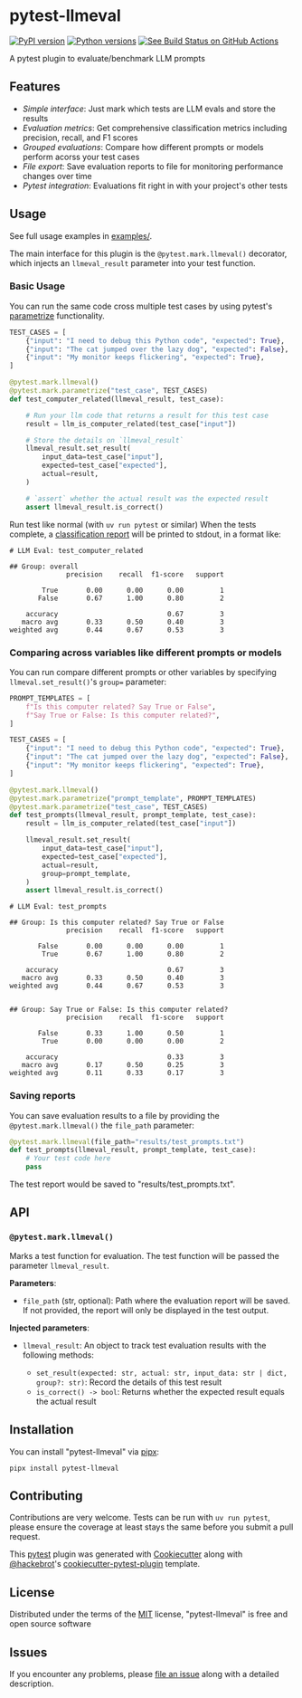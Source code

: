 # pytest-llmeval

[![PyPI version](https://img.shields.io/pypi/v/pytest-llmeval.svg)](https://pypi.org/project/pytest-llmeval)
[![Python versions](https://img.shields.io/pypi/pyversions/pytest-llmeval.svg)](https://pypi.org/project/pytest-llmeval)
[![See Build Status on GitHub Actions](https://github.com/kevinschaul/pytest-llmeval/actions/workflows/main.yml/badge.svg)](https://github.com/kevinschaul/pytest-llmeval/actions/workflows/main.yml)

A pytest plugin to evaluate/benchmark LLM prompts

## Features

- *Simple interface*: Just mark which tests are LLM evals and store the results
- *Evaluation metrics*: Get comprehensive classification metrics including precision, recall, and F1 scores
- *Grouped evaluations*: Compare how different prompts or models perform acorss your test cases
- *File export*: Save evaluation reports to file for monitoring performance changes over time
- *Pytest integration*: Evaluations fit right in with your project's other tests

## Usage

See full usage examples in [examples/](examples/).

The main interface for this plugin is the `@pytest.mark.llmeval()` decorator, which injects an `llmeval_result` parameter into your test function.

### Basic Usage

You can run the same code cross multiple test cases by using pytest's [parametrize](https://docs.pytest.org/en/stable/example/parametrize.html) functionality.

```python
TEST_CASES = [
    {"input": "I need to debug this Python code", "expected": True},
    {"input": "The cat jumped over the lazy dog", "expected": False},
    {"input": "My monitor keeps flickering", "expected": True},
]

@pytest.mark.llmeval()
@pytest.mark.parametrize("test_case", TEST_CASES)
def test_computer_related(llmeval_result, test_case):

    # Run your llm code that returns a result for this test case
    result = llm_is_computer_related(test_case["input"])

    # Store the details on `llmeval_result`
    llmeval_result.set_result(
        input_data=test_case["input"],
        expected=test_case["expected"],
        actual=result,
    )

    # `assert` whether the actual result was the expected result
    assert llmeval_result.is_correct()
```

Run test like normal (with `uv run pytest` or similar) When the tests complete, a [classification report](https://scikit-learn.org/stable/modules/model_evaluation.html#classification-report) will be printed to stdout, in a format like:

```
# LLM Eval: test_computer_related

## Group: overall
              precision    recall  f1-score   support

        True       0.00      0.00      0.00         1
       False       0.67      1.00      0.80         2

    accuracy                           0.67         3
   macro avg       0.33      0.50      0.40         3
weighted avg       0.44      0.67      0.53         3
```

### Comparing across variables like different prompts or models

You can run compare different prompts or other variables by specifying `llmeval.set_result()`'s `group=` parameter:

```python
PROMPT_TEMPLATES = [
    f"Is this computer related? Say True or False",
    f"Say True or False: Is this computer related?",
]

TEST_CASES = [
    {"input": "I need to debug this Python code", "expected": True},
    {"input": "The cat jumped over the lazy dog", "expected": False},
    {"input": "My monitor keeps flickering", "expected": True},
]

@pytest.mark.llmeval()
@pytest.mark.parametrize("prompt_template", PROMPT_TEMPLATES)
@pytest.mark.parametrize("test_case", TEST_CASES)
def test_prompts(llmeval_result, prompt_template, test_case):
    result = llm_is_computer_related(test_case["input"])

    llmeval_result.set_result(
        input_data=test_case["input"],
        expected=test_case["expected"],
        actual=result,
        group=prompt_template,
    )
    assert llmeval_result.is_correct()
```

```
# LLM Eval: test_prompts

## Group: Is this computer related? Say True or False
              precision    recall  f1-score   support

       False       0.00      0.00      0.00         1
        True       0.67      1.00      0.80         2

    accuracy                           0.67         3
   macro avg       0.33      0.50      0.40         3
weighted avg       0.44      0.67      0.53         3


## Group: Say True or False: Is this computer related?
              precision    recall  f1-score   support

       False       0.33      1.00      0.50         1
        True       0.00      0.00      0.00         2

    accuracy                           0.33         3
   macro avg       0.17      0.50      0.25         3
weighted avg       0.11      0.33      0.17         3
```

### Saving reports

You can save evaluation results to a file by providing the `@pytest.mark.llmeval()` the `file_path` parameter:

```python
@pytest.mark.llmeval(file_path="results/test_prompts.txt")
def test_prompts(llmeval_result, prompt_template, test_case):
    # Your test code here
    pass
```

The test report would be saved to "results/test_prompts.txt".

## API

### `@pytest.mark.llmeval()`

Marks a test function for evaluation. The test function will be passed the parameter `llmeval_result`.

**Parameters**:

- `file_path` (str, optional): Path where the evaluation report will be saved. If not provided, the report will only be displayed in the test output.

**Injected parameters**:

- `llmeval_result`: An object to track test evaluation results with the following methods:

  - `set_result(expected: str, actual: str, input_data: str | dict, group?: str)`: Record the details of this test result
  - `is_correct() -> bool`: Returns whether the expected result equals the actual result

## Installation

You can install "pytest-llmeval" via [pipx](https://pipx.pypa.io/stable/):

```
pipx install pytest-llmeval
```

## Contributing

Contributions are very welcome. Tests can be run with `uv run pytest`, please ensure
the coverage at least stays the same before you submit a pull request.

This [pytest](https://github.com/pytest-dev/pytest) plugin was generated with [Cookiecutter](https://github.com/audreyr/cookiecutter) along with [@hackebrot](https://github.com/hackebrot)'s [cookiecutter-pytest-plugin](https://github.com/pytest-dev/cookiecutter-pytest-plugin) template.

## License

Distributed under the terms of the [MIT](https://opensource.org/licenses/MIT) license, "pytest-llmeval" is free and open source software

## Issues

If you encounter any problems, please [file an issue](https://github.com/kevinschaul/pytest-llmeval/issues) along with a detailed description.
